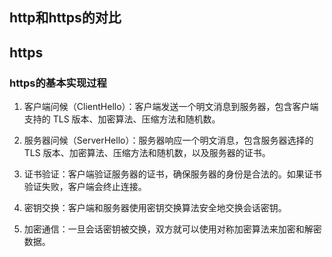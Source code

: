 ## http和https的对比



## https
### https的基本实现过程

1. 客户端问候（ClientHello）：客户端发送一个明文消息到服务器，包含客户端支持的 TLS 版本、加密算法、压缩方法和随机数。

2. 服务器问候（ServerHello）：服务器响应一个明文消息，包含服务器选择的 TLS 版本、加密算法、压缩方法和随机数，以及服务器的证书。

3. 证书验证：客户端验证服务器的证书，确保服务器的身份是合法的。如果证书验证失败，客户端会终止连接。

4. 密钥交换：客户端和服务器使用密钥交换算法安全地交换会话密钥。

5. 加密通信：一旦会话密钥被交换，双方就可以使用对称加密算法来加密和解密数据。








